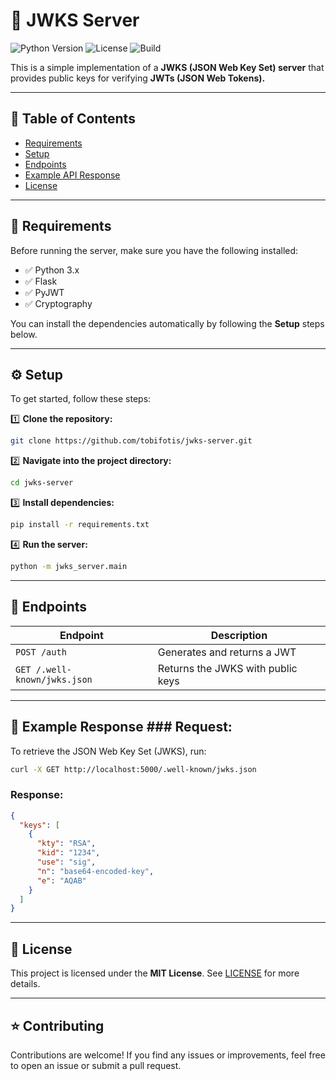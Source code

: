# 📌 JWKS Server 
![Python Version](https://img.shields.io/badge/python-3.x-blue) 
![License](https://img.shields.io/github/license/yourusername/jwks-server) 
![Build](https://img.shields.io/github/actions/workflow/status/yourusername/jwks-server/ci.yml?branch=main) 

This is a simple implementation of a **JWKS (JSON Web Key Set) server** that provides public keys for verifying **JWTs (JSON Web Tokens).** 

--- 

## 📖 Table of Contents
- [Requirements](#requirements)
- [Setup](#setup)
- [Endpoints](#endpoints)
- [Example API Response](#example-api-response)
- [License](#license)

---

## 📌 Requirements

Before running the server, make sure you have the following installed:
- ✅ Python 3.x
- ✅ Flask
- ✅ PyJWT
- ✅ Cryptography

You can install the dependencies automatically by following the **Setup** steps below.

--- 

## ⚙️ Setup 
To get started, follow these steps: 

1️⃣ **Clone the repository:** 
```bash
git clone https://github.com/tobifotis/jwks-server.git
```
2️⃣ **Navigate into the project directory:** 
```bash 
cd jwks-server
```
3️⃣ **Install dependencies:** 
```bash 
pip install -r requirements.txt
```
4️⃣ **Run the server:** 
```bash 
python -m jwks_server.main
```

--- 

## 📡 Endpoints 
| **Endpoint** | **Description** | 
|--------------------------------------|-------------------------------------------| 
| `POST /auth` | Generates and returns a JWT | 
| `GET /.well-known/jwks.json` | Returns the JWKS with public keys | 

--- 

## 📌 Example Response ### **Request:** 
To retrieve the JSON Web Key Set (JWKS), run: 
```bash 
curl -X GET http://localhost:5000/.well-known/jwks.json
```

### **Response:** 
```json 
{
  "keys": [
    {
      "kty": "RSA",
      "kid": "1234",
      "use": "sig",
      "n": "base64-encoded-key",
      "e": "AQAB"
    }
  ]
}
```

--- 

## 📝 License 
This project is licensed under the **MIT License**. See [LICENSE](LICENSE) for more details. 

--- 

## ⭐ Contributing 
Contributions are welcome! If you find any issues or improvements, feel free to open an issue or submit a pull request.
